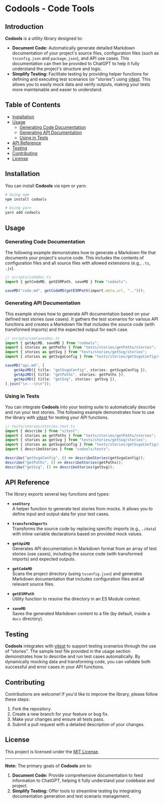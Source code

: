 # Codools - Code Tools

## Introduction

**Codools** is a utility library designed to:
- **Document Code:** Automatically generate detailed Markdown documentation of your project's source files, configuration files (such as `tsconfig.json` and `package.json`), and API use cases. This documentation can then be provided to ChatGPT to help it fully understand the project's structure and logic.
- **Simplify Testing:** Facilitate testing by providing helper functions for defining and executing test scenarios (or "stories") using [vitest](https://vitest.dev/). This allows you to easily mock data and verify outputs, making your tests more maintainable and easier to understand.

## Table of Contents

- [Installation](#installation)
- [Usage](#usage)
    - [Generating Code Documentation](#generating-code-documentation)
    - [Generating API Documentation](#generating-api-documentation)
    - [Using in Tests](#using-in-tests)
- [API Reference](#api-reference)
- [Testing](#testing)
- [Contributing](#contributing)
- [License](#license)

## Installation

You can install **Codools** via npm or yarn:

```bash
# Using npm
npm install codools

# Using yarn
yarn add codools
```

## Usage

### Generating Code Documentation

The following example demonstrates how to generate a Markdown file that documents your project's source code. This includes the contents of configuration files and all source files with allowed extensions (e.g., `.ts`, `.js`).

```typescript
// scripts/codeDoc.ts
import { getCodeMD, getESMPath, saveMD } from "codools";

saveMD("code.md", getCodeMD(getESMPath(import.meta.url, "..")));
```

### Generating API Documentation

This example shows how to generate API documentation based on your defined test stories (use cases). It gathers the test scenarios for various API functions and creates a Markdown file that includes the source code (with transformed imports) and the expected output for each case.

```typescript
// scripts/useCasesDoc.ts
import { getApiMD, saveMD } from "codools";
import { stories as getPaths } from "tests/stories/getPaths/stories";
import { stories as getSvg } from "tests/stories/getSvg/stories";
import { stories as getSvgoConfig } from "tests/stories/getSvgoConfig/stories";

saveMD("api.md", [
    getApiMD({ title: "getSvgoConfig", stories: getSvgoConfig }),
    getApiMD({ title: "getPaths", stories: getPaths }),
    getApiMD({ title: "getSvg", stories: getSvg }),
].join("\n---\n\n"));
```

### Using in Tests

You can integrate **Codools** into your testing suite to automatically describe and run your test stories. The following example demonstrates how to use the library with [vitest](https://vitest.dev/) for testing your API functions.

```typescript
// tests/stories/stories.test.ts
import { describe } from "vitest";
import { stories as getPaths } from "tests/stories/getPaths/stories";
import { stories as getSvg } from "tests/stories/getSvg/stories";
import { stories as getSvgoConfig } from "tests/stories/getSvgoConfig/stories";
import { describeStories } from "codools/tests";

describe("getSvgoConfig", () => describeStories(getSvgoConfig));
describe("getPaths", () => describeStories(getPaths));
describe("getSvg", () => describeStories(getSvg));
```

## API Reference

The library exports several key functions and types:

- **`useStory`**  
  A helper function to generate test stories from mocks. It allows you to define input and output data for your test cases.

- **`transformImports`**  
  Transforms the source code by replacing specific imports (e.g., `./data`) with inline variable declarations based on provided mock values.

- **`getApiMD`**  
  Generates API documentation in Markdown format from an array of test stories (use cases), including the source code (with transformed imports) and expected outputs.

- **`getCodeMD`**  
  Scans the project directory (using `tsconfig.json`) and generates Markdown documentation that includes configuration files and all relevant source files.

- **`getESMPath`**  
  Utility function to resolve the directory in an ES Module context.

- **`saveMD`**  
  Saves the generated Markdown content to a file (by default, inside a `docs` directory).

## Testing

**Codools** integrates with [vitest](https://vitest.dev/) to support testing scenarios through the use of "stories". The sample test file provided in the usage section demonstrates how to describe and run test cases automatically. By dynamically mocking data and transforming code, you can validate both successful and error cases in your API functions.

## Contributing

Contributions are welcome! If you'd like to improve the library, please follow these steps:

1. Fork the repository.
2. Create a new branch for your feature or bug fix.
3. Make your changes and ensure all tests pass.
4. Submit a pull request with a detailed description of your changes.

## License

This project is licensed under the [MIT License](LICENSE).

---
**Note:** The primary goals of **Codools** are to:
1. **Document Code:** Provide comprehensive documentation to feed information to ChatGPT, helping it fully understand your codebase and project.
2. **Simplify Testing:** Offer tools to streamline testing by integrating documentation generation and test scenario management.
````markdown
